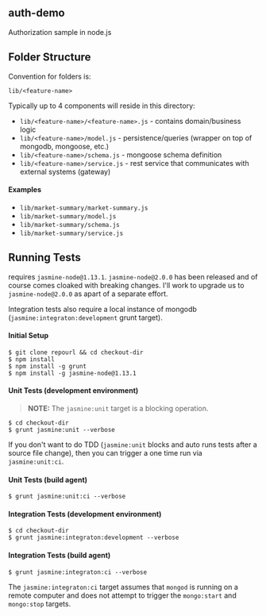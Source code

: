 auth-demo
---------

Authorization sample in node.js

Folder Structure
----------------

Convention for folders is:

`lib/<feature-name>`

Typically up to 4 components will reside in this directory:

* `lib/<feature-name>/<feature-name>.js`  - contains domain/business logic
* `lib/<feature-name>/model.js`           - persistence/queries (wrapper on top of mongodb, mongoose, etc.)
* `lib/<feature-name>/schema.js`          - mongoose schema definition
* `lib/<feature-name>/service.js`         - rest service that communicates with external systems (gateway)

#### Examples

* `lib/market-summary/market-summary.js`
* `lib/market-summary/model.js`
* `lib/market-summary/schema.js`
* `lib/market-summary/service.js`

Running Tests
-------------

requires `jasmine-node@1.13.1`. `jasmine-node@2.0.0` has been released and of course comes cloaked with
breaking changes. I'll work to upgrade us to `jasmine-node@2.0.0` as apart of a separate effort.

Integration tests also require a local instance of mongodb (`jasmine:integraton:development` grunt target).

#### Initial Setup

```shell
$ git clone repourl && cd checkout-dir
$ npm install
$ npm install -g grunt
$ npm install -g jasmine-node@1.13.1
```

#### Unit Tests (development environment)

> **NOTE:** The `jasmine:unit` target is a blocking operation.

```shell
$ cd checkout-dir
$ grunt jasmine:unit --verbose
```

If you don't want to do TDD (`jasmine:unit` blocks and auto runs tests after a source file change),
then you can trigger a one time run via `jasmine:unit:ci`.

#### Unit Tests (build agent)

```shell
$ grunt jasmine:unit:ci --verbose
```

#### Integration Tests (development environment)

```shell
$ cd checkout-dir
$ grunt jasmine:integraton:development --verbose
```

#### Integration Tests (build agent)

```shell
$ grunt jasmine:integraton:ci --verbose
```

The `jasmine:integraton:ci` target assumes that `mongod` is running on a remote computer and does
not attempt to trigger the `mongo:start` and `mongo:stop` targets.
